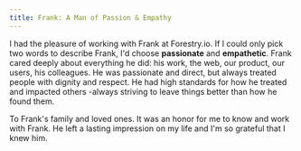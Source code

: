 ```yaml
---
title: Frank: A Man of Passion & Empathy
---
```


I had the pleasure of working with Frank at Forestry.io. If I could only pick two words to describe Frank, I'd choose **passionate** and **empathetic**. Frank cared deeply about everything he did: his work, the web, our product, our users, his colleagues. He was passionate and direct, but always treated people with dignity and respect. He had high standards for how he treated and impacted others -always striving to leave things better than how he found them.

To Frank's family and loved ones. It was an honor for me to know and work with Frank. He left a lasting impression on my life and I'm so grateful that I knew him.
